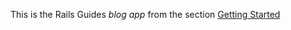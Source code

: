 This is the Rails Guides *blog app* from the section [Getting Started](http://guides.rubyonrails.org/getting_started.html)
